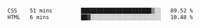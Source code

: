 
<!--START_SECTION:waka-->

```txt
CSS    51 mins         ██████████████████████▒░░   89.52 %
HTML   6 mins          ██▓░░░░░░░░░░░░░░░░░░░░░░   10.48 %
```

<!--END_SECTION:waka-->
